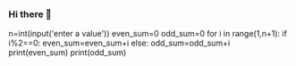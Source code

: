 ### Hi there 👋

<!--
**Ayyagaru/Ayyagaru** is a ✨ _special_ ✨ repository because its `README.md` (this file) appears on your GitHub profile.

Here are some ideas to get you started:

- 🔭 I’m currently working on ...
- 🌱 I’m currently learning ...
- 👯 I’m looking to collaborate on ...
- 🤔 I’m looking for help with ...
- 💬 Ask me about ...
- 📫 How to reach me: ...
- 😄 Pronouns: ...
- ⚡ Fun fact: ...
-->
n=int(input('enter a value'))
even_sum=0
odd_sum=0
for i in range(1,n+1):
         if i%2==0:
             even_sum=even_sum+i
         else:
             odd_sum=odd_sum+i
print(even_sum)
print(odd_sum)
